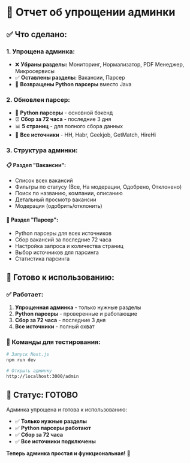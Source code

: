 # 🔄 Отчет об упрощении админки

## ✅ **Что сделано:**

### **1. Упрощена админка:**
- ❌ **Убраны разделы:** Мониторинг, Нормализатор, PDF Менеджер, Микросервисы
- ✅ **Оставлены разделы:** Вакансии, Парсер
- 🔄 **Возвращены Python парсеры** вместо Java

### **2. Обновлен парсер:**
- 🐍 **Python парсеры** - основной бэкенд
- ⏰ **Сбор за 72 часа** - последние 3 дня
- 📊 **5 страниц** - для полного сбора данных
- 🎯 **Все источники** - HH, Habr, Geekjob, GetMatch, HireHi

### **3. Структура админки:**

#### **📋 Раздел "Вакансии":**
- Список всех вакансий
- Фильтры по статусу (Все, На модерации, Одобрено, Отклонено)
- Поиск по названию, компании, описанию
- Детальный просмотр вакансии
- Модерация (одобрить/отклонить)

#### **🐍 Раздел "Парсер":**
- Python парсеры для всех источников
- Сбор вакансий за последние 72 часа
- Настройка запроса и количества страниц
- Выбор источников для парсинга
- Статистика парсинга

## 🎯 **Готово к использованию:**

### **✅ Работает:**
1. **Упрощенная админка** - только нужные разделы
2. **Python парсеры** - проверенные и работающие
3. **Сбор за 72 часа** - последние 3 дня
4. **Все источники** - полный охват

### **📝 Команды для тестирования:**

```bash
# Запуск Next.js
npm run dev

# Открыть админку
http://localhost:3000/admin
```

## 🚀 **Статус: ГОТОВО**

Админка упрощена и готова к использованию:
- ✅ **Только нужные разделы**
- ✅ **Python парсеры работают**
- ✅ **Сбор за 72 часа**
- ✅ **Все источники подключены**

**Теперь админка простая и функциональная!** 🎉





